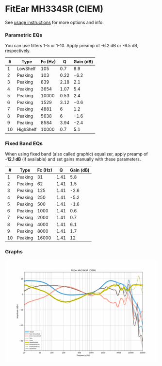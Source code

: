 # FitEar MH334SR (CIEM)
See [usage instructions](https://github.com/jaakkopasanen/AutoEq#usage) for more options and info.

### Parametric EQs
You can use filters 1-5 or 1-10. Apply preamp of -6.2 dB or -6.5 dB, respectively.

|   # | Type      |   Fc (Hz) |    Q |   Gain (dB) |
|-----|-----------|-----------|------|-------------|
|   1 | LowShelf  |       105 | 0.7  |         8.9 |
|   2 | Peaking   |       103 | 0.22 |        -6.2 |
|   3 | Peaking   |       839 | 2.18 |         2.1 |
|   4 | Peaking   |      3654 | 1.07 |         5.4 |
|   5 | Peaking   |     10000 | 0.53 |         2.4 |
|   6 | Peaking   |      1529 | 3.12 |        -0.6 |
|   7 | Peaking   |      4881 | 6    |         1.2 |
|   8 | Peaking   |      5638 | 6    |        -1.6 |
|   9 | Peaking   |      8584 | 3.94 |        -2.4 |
|  10 | HighShelf |     10000 | 0.7  |         5.1 |

### Fixed Band EQs
When using fixed band (also called graphic) equalizer, apply preamp of **-12.1 dB** (if available) and set gains manually with these parameters.

|   # | Type    |   Fc (Hz) |    Q |   Gain (dB) |
|-----|---------|-----------|------|-------------|
|   1 | Peaking |        31 | 1.41 |         5.8 |
|   2 | Peaking |        62 | 1.41 |         1.5 |
|   3 | Peaking |       125 | 1.41 |        -2.6 |
|   4 | Peaking |       250 | 1.41 |        -5.2 |
|   5 | Peaking |       500 | 1.41 |        -1.6 |
|   6 | Peaking |      1000 | 1.41 |         0.6 |
|   7 | Peaking |      2000 | 1.41 |         0.7 |
|   8 | Peaking |      4000 | 1.41 |         6.1 |
|   9 | Peaking |      8000 | 1.41 |         1.7 |
|  10 | Peaking |     16000 | 1.41 |        12   |

### Graphs
![](./FitEar%20MH334SR%20(CIEM).png)
